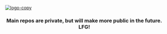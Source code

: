 <a href="https://github.com/Lamboshi"><img src="https://i.ibb.co/KxSshh2/logo-copy.png" alt="logo-copy" border="0"></a>
<h3><center>Main repos are private, but will make more public in the future. LFG!</center></h3>
